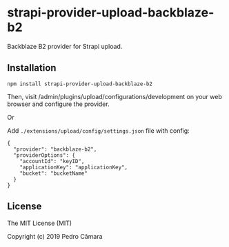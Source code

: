 # strapi-provider-upload-backblaze-b2

Backblaze B2 provider for Strapi upload.

## Installation

```
npm install strapi-provider-upload-backblaze-b2
````

Then, visit /admin/plugins/upload/configurations/development on your web browser and configure the provider.

Or

Add `./extensions/upload/config/settings.json` file with config:

```
{
  "provider": "backblaze-b2",
  "providerOptions": {
    "accountId": "keyID",
    "applicationKey": "applicationKey",
    "bucket": "bucketName"
  }
}
```


## License

The MIT License (MIT)

Copyright (c) 2019 Pedro Câmara
